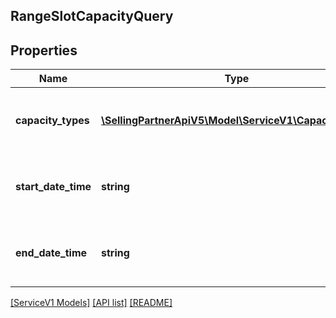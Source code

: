 ## RangeSlotCapacityQuery

## Properties

Name | Type | Description | Notes
------------ | ------------- | ------------- | -------------
**capacity_types** | [**\SellingPartnerApiV5\Model\ServiceV1\CapacityType[]**](CapacityType.md) | An array of capacity types which are being requested. Default value is `[SCHEDULED_CAPACITY]`. | [optional]
**start_date_time** | **string** | Start date time from which the capacity slots are being requested in ISO 8601 format. |
**end_date_time** | **string** | End date time up to which the capacity slots are being requested in ISO 8601 format. |

[[ServiceV1 Models]](../) [[API list]](../../Api) [[README]](../../../README.md)

